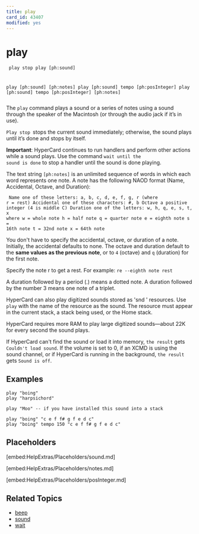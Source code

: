 ```yaml
---
title: play
card_id: 43407
modified: yes
---
```


# play

<code><pre>
play stop
play [ph:sound]

play [ph:sound] [ph:notes]
play [ph:sound] tempo [ph:posInteger]
play [ph:sound] tempo [ph:posInteger] [ph:notes]
</pre></code>


The <code>play</code> command plays a sound or a series of notes using a sound through the speaker of the Macintosh (or through the audio jack if it’s in use).

<code>Play stop </code>stops the current sound immediately; otherwise, the sound plays until it’s done and stops by itself.

<b>Important</b>: HyperCard continues to run handlers and perform other actions while a sound plays. Use the command <code>wait until the sound is done</code> to stop a handler until the sound is done playing.

The text string <code>[ph:notes]</code> is an unlimited sequence of words in which each word represents one note. A note has the following NAOD format (Name, Accidental, Octave, and Duration):

<code><pre>
Name        one of these letters:
            a, b, c, d, e, f, g, r
            (where r = rest)
Accidental  one of these characters:
            #, b
Octave      a positive integer
            (4 is middle C)
Duration    one of the letters:
            w, h, q, e, s, t, x
            where
            w = whole note
            h = half note
            q = quarter note
            e = eighth note
            s = 16th note
            t = 32nd note
            x = 64th note
</pre></code>

You don't have to specify the accidental, octave, or duration of a note. Initially, the accidental defaults to none. The octave and duration default to the <b>same values as the previous note</b>, or to `4` (octave) and `q` (duration) for the first note.

Specify the note r to get a rest. For example: `re --eighth note rest`

A duration followed by a period (.) means a dotted note. A duration followed by the number 3 means one note of a triplet.

HyperCard can also play digitized sounds stored as 'snd ' resources. Use `play` with the name of the resource as the sound. The resource must appear in the current stack, a stack being used, or the Home stack.

HyperCard requires more RAM to play large digitized sounds—about 22K for every second the sound plays.

If HyperCard can't find the sound or load it into memory, `the result` gets `Couldn't load sound`.  If the volume is set to 0, if an XCMD is using the sound channel, or if HyperCard is running in the background, `the result` gets `Sound is off`.

## Examples

```
play "boing"
play "harpsichord"

play "Moo" -- if you have installed this sound into a stack

play "boing" "c e f f# g f e d c"
play "boing" tempo 150 "c e f f# g f e d c"
```

## Placeholders

[embed:HelpExtras/Placeholders/sound.md]

[embed:HelpExtras/Placeholders/notes.md]

[embed:HelpExtras/Placeholders/posInteger.md]

## Related Topics

* [beep](/HyperTalkReference/commands/beep)
* [sound](/HyperTalkReference/functions/sound)
* [wait](/HyperTalkReference/commands/wait)
